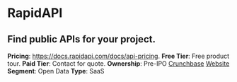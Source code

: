# RapidAPI
## Find public APIs for your project.
**Pricing**: https://docs.rapidapi.com/docs/api-pricing.
**Free Tier**: Free product tour.
**Paid Tier**: Contact for quote.
**Ownership**: Pre-IPO
[Crunchbase](https://www.crunchbase.com/organization/rapidapi)
[Website](https://rapidapi.com/)
**Segment**: Open Data
**Type**: SaaS
